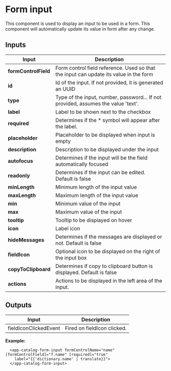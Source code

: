 # Form input

This component is used to display an input to be used in a form.
This component will automatically update its value in form after any change.

## Inputs

| Input                 | Description                                                                              |
| --------------------- | ---------------------------------------------------------------------------------------- |
| **formControlField**  | Form control field reference. Used so that the input can update its value in the form    |
| **id**                | Id of the input. If not provided, it is generated an UUID                                |
| **type**              | Type of the input, number, password... If not provided, assumes the value 'text'.        |
| **label**             | Label to be shown next to the checkbox                                                   |
| **required**          | Determines if the * symbol will appear after the label.                                  |
| **placeholder**       | Placeholder to be displayed when input is empty                                          |
| **description**       | Description to be displayed under the input                                              |
| **autofocus**         | Determines if the input will be the field automatically focused                          |
| **readonly**          | Determines if the input can be edited. Default is false                                  |
| **minLength**         | Minimum length of the input value                                                        |
| **maxLength**         | Maximum length of the input value                                                        |
| **min**               | Minimum value of the input                                                               |
| **max**               | Maximum value of the input                                                               |
| **tooltip**           | Tooltip to be displayed on hover                                                         |
| **icon**              | Label icon                                                                               |
| **hideMessages**      | Determines if the messages are displayed or not. Default is false                        |
| **fieldIcon**         | Optional icon to be displayed on the right of the input box                              |
| **copyToClipboard**   | Determines if copy to clipboard button is displayed. Default is false                    |
| **actions**           | Actions to be displayed in the left area of the input.                                   |

## Outputs

| Input                 | Description                 |
| -------------------   | --------------------------- |
| fieldIconClickedEvent | Fired on fieldIcon clicked. |

**Example:**

```
  <app-catalog-form-input formControlName="name" [formControlField]="f.name" [required]="true"
    label="{{'dictionary.name' | translate}}">
  </app-catalog-form-input>
```
